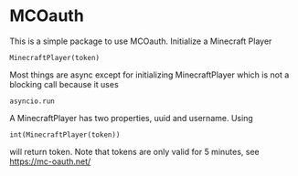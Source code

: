 # MCOauth
This is a simple package to use MCOauth. Initialize a Minecraft Player
``` 
MinecraftPlayer(token)
```
Most things are async except for initializing MinecraftPlayer which is not a blocking call because it uses
```
asyncio.run
```
A MinecraftPlayer has two properties, uuid and username.
Using
```
int(MinecraftPlayer(token))
```
will return token.
Note that tokens are only valid for 5 minutes, see https://mc-oauth.net/